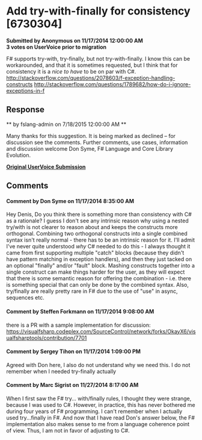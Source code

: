 # Add try-with-finally for consistency [6730304] #

**Submitted by Anonymous on 11/17/2014 12:00:00 AM**  
**3 votes on UserVoice prior to migration**  

F# supports try-with, try-finally, but not try-with-finally.
I know this can be workarounded, and that it is sometimes requested, but I think that for consistency it is a *nice to have* to be on par with C#.
http://stackoverflow.com/questions/2078603/f-exception-handling-constructs
http://stackoverflow.com/questions/1789682/how-do-i-ignore-exceptions-in-f



## Response ##
** by fslang-admin on 7/18/2015 12:00:00 AM **

Many thanks for this suggestion. It is being marked as declined – for discussion see the comments.
Further comments, use cases, information and discussion welcome
Don Syme, F# Language and Core Library Evolution.


**[Original UserVoice Submission](https://fslang.uservoice.com/forums/245727-f-language/suggestions/6730304)**


## Comments ##


#### Comment by Don Syme on 11/17/2014 8:35:00 AM ####
Hey Denis,
Do you think there is something more than consistency with C# as a rationale?
I guess I don't see any intrinsic reason why using a nested try/with is not clearer to reason about and keeps the constructs more orthogonal. Combining two orthogonal constructs into a single combined syntax isn't really normal - there has to be an intrinsic reason for it. I'll admit I've never quite understood _why_ C# needed to do this - I always thought it came from first supporting multiple "catch" blocks (because they didn't have pattern matching in exception handlers), and then they just tacked on an optional "finally" and/or "fault" block.
Mashing constructs together into a single construct can make things harder for the user, as they will expect that there is some semantic reason for offering the combination - i.e. there is something special that can only be done by the combined syntax.
Also, try/finally are really pretty rare in F# due to the use of "use" in async, sequences etc.


#### Comment by Steffen Forkmann on 11/17/2014 9:08:00 AM ####
there is a PR with a sample implementation for discussion: https://visualfsharp.codeplex.com/SourceControl/network/forks/OkayX6/visualfsharptools/contribution/7701


#### Comment by Sergey Tihon on 11/17/2014 1:09:00 PM ####
Agreed with Don here, I also do not understand why we need this.
I do not remember when I needed try-finally actually


#### Comment by Marc Sigrist on 11/27/2014 8:17:00 AM ####
When I first saw the F# try... with/finally rules, I thought they were strange, because I was used to C#. However, in practice, this has never bothered me during four years of F# programming. I can't remember when I actually used try...finally in F#. And now that I have read Don's answer below, the F# implementation also makes sense to me from a language coherence point of view. Thus, I am not in favor of adjusting to C#.

